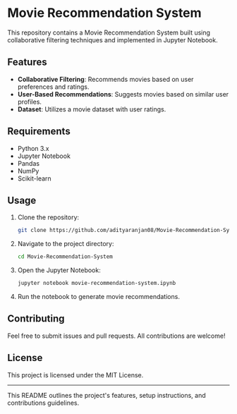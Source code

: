 

# Movie Recommendation System

This repository contains a Movie Recommendation System built using collaborative filtering techniques and implemented in Jupyter Notebook.

## Features

- **Collaborative Filtering**: Recommends movies based on user preferences and ratings.
- **User-Based Recommendations**: Suggests movies based on similar user profiles.
- **Dataset**: Utilizes a movie dataset with user ratings.

## Requirements

- Python 3.x
- Jupyter Notebook
- Pandas
- NumPy
- Scikit-learn

## Usage

1. Clone the repository:
    ```bash
    git clone https://github.com/adityaranjan08/Movie-Recommendation-System.git
    ```
2. Navigate to the project directory:
    ```bash
    cd Movie-Recommendation-System
    ```
3. Open the Jupyter Notebook:
    ```bash
    jupyter notebook movie-recommendation-system.ipynb
    ```

4. Run the notebook to generate movie recommendations.

## Contributing

Feel free to submit issues and pull requests. All contributions are welcome!

## License

This project is licensed under the MIT License.

--- 

This README outlines the project's features, setup instructions, and contributions guidelines.